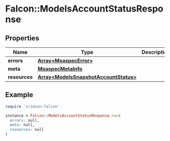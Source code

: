 # Falcon::ModelsAccountStatusResponse

## Properties

| Name | Type | Description | Notes |
| ---- | ---- | ----------- | ----- |
| **errors** | [**Array&lt;MsaspecError&gt;**](MsaspecError.md) |  | [optional] |
| **meta** | [**MsaspecMetaInfo**](MsaspecMetaInfo.md) |  |  |
| **resources** | [**Array&lt;ModelsSnapshotAccountStatus&gt;**](ModelsSnapshotAccountStatus.md) |  |  |

## Example

```ruby
require 'crimson-falcon'

instance = Falcon::ModelsAccountStatusResponse.new(
  errors: null,
  meta: null,
  resources: null
)
```

